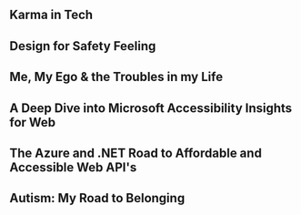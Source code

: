 ##  Karma in Tech ##

##  Design for Safety Feeling ##

##  Me, My Ego & the Troubles in my Life ##

## A Deep Dive into Microsoft Accessibility Insights for Web ##

## The Azure and .NET Road to Affordable and Accessible Web API's ##

## Autism: My Road to Belonging ##